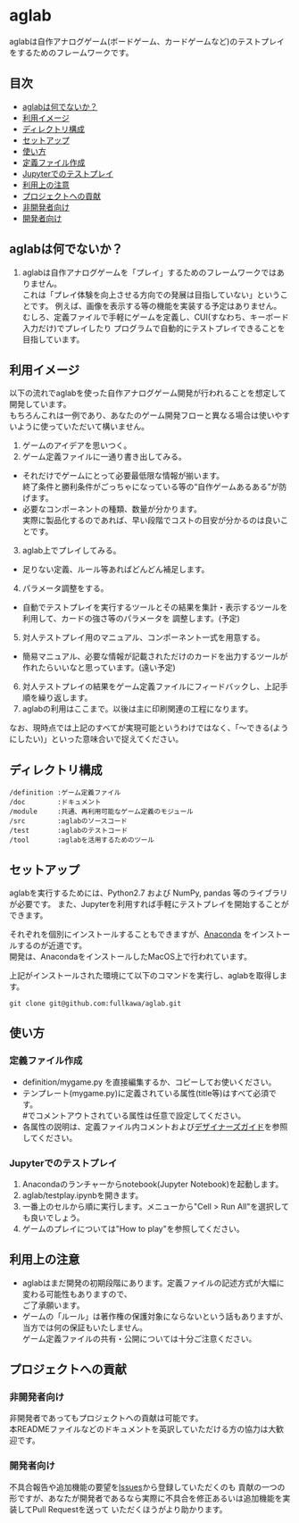 # aglab

aglabは自作アナログゲーム(ボードゲーム、カードゲームなど)のテストプレイをするためのフレームワークです。

## 目次

* [aglabは何でないか？](README.md#aglabは何でないか)
* [利用イメージ](README.md#利用イメージ)
* [ディレクトリ構成](README.md#ディレクトリ構成)
* [セットアップ](README.md#セットアップ)
* [使い方](README.md#使い方)
 * [定義ファイル作成](README.md#定義ファイル作成)
 * [Jupyterでのテストプレイ](README.md#jupyterでのテストプレイ)
* [利用上の注意](README.md#利用上の注意)
* [プロジェクトへの貢献](README.md#プロジェクトへの貢献)
 * [非開発者向け](README.md#非開発者向け)
 * [開発者向け](README.md#開発者向け)


## aglabは何でないか？

1. aglabは自作アナログゲームを「プレイ」するためのフレームワークではありません。  
これは「プレイ体験を向上させる方向での発展は目指していない」ということです。
例えば、画像を表示する等の機能を実装する予定はありません。
むしろ、定義ファイルで手軽にゲームを定義し、CUI(すなわち、キーボード入力だけ)でプレイしたり
プログラムで自動的にテストプレイできることを目指しています。  


## 利用イメージ

以下の流れでaglabを使った自作アナログゲーム開発が行われることを想定して開発しています。  
もちろんこれは一例であり、あなたのゲーム開発フローと異なる場合は使いやすいように使っていただいて構いません。

1. ゲームのアイデアを思いつく。  
2. ゲーム定義ファイルに一通り書き出してみる。  
 * それだけでゲームにとって必要最低限な情報が揃います。  
 終了条件と勝利条件がごっちゃになっている等の“自作ゲームあるある”が防げます。  
 * 必要なコンポーネントの種類、数量が分かります。  
 実際に製品化するのであれば、早い段階でコストの目安が分かるのは良いことです。  
3. aglab上でプレイしてみる。  
 * 足りない定義、ルール等あればどんどん補足します。  
4. パラメータ調整をする。  
 * 自動でテストプレイを実行するツールとその結果を集計・表示するツールを利用して、カードの強さ等のパラメータを
 調整します。(予定)
5. 対人テストプレイ用のマニュアル、コンポーネント一式を用意する。  
 * 簡易マニュアル、必要な情報が記載されただけのカードを出力するツールが作れたらいいなと思っています。(遠い予定)
6. 対人テストプレイの結果をゲーム定義ファイルにフィードバックし、上記手順を繰り返します。
7. aglabの利用はここまで。以後は主に印刷関連の工程になります。

なお、現時点では上記のすべてが実現可能というわけではなく、「〜できる(ようにしたい)」といった意味合いで捉えてください。


## ディレクトリ構成

```
/definition :ゲーム定義ファイル
/doc        :ドキュメント
/module     :共通、再利用可能なゲーム定義のモジュール
/src        :aglabのソースコード
/test       :aglabのテストコード
/tool       :aglabを活用するためのツール
```


## セットアップ

aglabを実行するためには、Python2.7 および NumPy, pandas 等のライブラリが必要です。
また、Jupyterを利用すれば手軽にテストプレイを開始することができます。  

それぞれを個別にインストールすることもできますが、[Anaconda](https://docs.continuum.io/anaconda/install)
をインストールするのが近道です。  
開発は、AnacondaをインストールしたMacOS上で行われています。  

上記がインストールされた環境にて以下のコマンドを実行し、aglabを取得します。
```
git clone git@github.com:fullkawa/aglab.git
```


## 使い方

### 定義ファイル作成

* definition/mygame.py を直接編集するか、コピーしてお使いください。
* テンプレート(mygame.py)に定義されている属性(title等)はすべて必須です。  
#でコメントアウトされている属性は任意で設定してください。
* 各属性の説明は、定義ファイル内コメントおよび[デザイナーズガイド](https://github.com/fullkawa/aglab/blob/master/doc/designersguide.md)を参照してください。


### Jupyterでのテストプレイ

1. Anacondaのランチャーからnotebook(Jupyter Notebook)を起動します。
2. aglab/testplay.ipynbを開きます。
3. 一番上のセルから順に実行します。メニューから"Cell > Run All"を選択しても良いでしょう。
4. ゲームのプレイについては"How to play"を参照してください。


## 利用上の注意

* aglabはまだ開発の初期段階にあります。定義ファイルの記述方式が大幅に変わる可能性もありますので、  
ご了承願います。
* ゲームの「ルール」は著作権の保護対象にならないという話もありますが、当方では何の保証もいたしません。  
ゲーム定義ファイルの共有・公開については十分ご注意ください。  


## プロジェクトへの貢献

### 非開発者向け

非開発者であってもプロジェクトへの貢献は可能です。  
本READMEファイルなどのドキュメントを英訳していただける方の協力は大歓迎です。


### 開発者向け

不具合報告や追加機能の要望を[Issues](https://github.com/fullkawa/aglab/issues)から登録していただくのも
貢献の一つの形ですが、あなたが開発者であるなら実際に不具合を修正あるいは追加機能を実装してPull Requestを送って
いただくほうがより助かります。  

